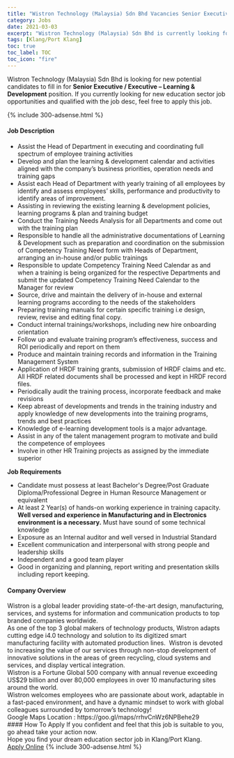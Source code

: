 ```yaml
---
title: "Wistron Technology (Malaysia) Sdn Bhd Vacancies Senior Executive / Executive – Learning & Development" 
category: Jobs 
date: 2021-03-03 
excerpt: "Wistron Technology (Malaysia) Sdn Bhd is currently looking for suitable person to fill in the Senior Executive / Executive – Learning & Development which positioned at Klang/Port Klang" 
tags: [Klang/Port Klang] 
toc: true 
toc_label: TOC 
toc_icon: "fire" 
--- 
```


<p>Wistron Technology (Malaysia) Sdn Bhd is looking for new potential candidates to fill in for <b>Senior Executive / Executive – Learning & Development</b> position. If you currently looking for new education sector job opportunities and qualified with the job desc, feel free to apply this job.
</p>{% include 300-adsense.html %} 
 <div><div><h4>Job Description</h4></div><div><div><span><div><ul><li>Assist the Head of Department in executing and coordinating full spectrum of employee training activities</li><li>Develop and plan the learning &amp; development calendar and activities aligned with the company&#8217;s business priorities, operation needs and training gaps</li><li>Assist each Head of Department with yearly training of all employees by identify and assess employees&#8217; skills, performance and productivity to identify areas of improvement.</li><li>Assisting in reviewing the existing learning &amp; development policies, learning programs &amp; plan and training budget</li><li>Conduct the Training Needs Analysis for all Departments and come out with the training plan</li><li>Responsible to handle all the administrative documentations of Learning &amp; Development such as preparation and coordination on the submission of Competency Training Need form with Heads of Department, arranging an in-house and/or public trainings</li><li>Responsible to update Competency Training Need Calendar as and when a training is being organized for the respective Departments and submit the updated Competency Training Need Calendar to the Manager for review</li><li>Source, drive and maintain the delivery of in-house and external learning programs according to the needs of the stakeholders</li><li>Preparing training manuals for certain specific training i.e design, review, revise and editing final copy.</li><li>Conduct internal trainings/workshops, including new hire onboarding orientation</li><li>Follow up and evaluate training program&#8217;s effectiveness, success and ROI periodically and report on them</li><li>Produce and maintain training records and information in the Training Management System</li><li>Application of HRDF training grants, submission of HRDF claims and etc. All HRDF related documents shall be processed and kept in HRDF record files.</li><li>Periodically audit the training process, incorporate feedback and make revisions</li><li>Keep abreast of developments and trends in the training industry and apply knowledge of new developments into the training programs, trends and best practices</li><li>Knowledge of e-learning development tools is a major advantage.</li><li>Assist in any of the talent management program to motivate and build the competence of employees</li><li>Involve in other HR Training projects as assigned by the immediate superior</li></ul><p><strong>Job Requirements</strong></p><ul><li>Candidate must possess at least Bachelor's Degree/Post Graduate Diploma/Professional Degree in Human Resource Management or equivalent</li><li>At least 2 Year(s) of hands-on working experience in training capacity. <strong>Well versed and experience in Manufacturing and in Electronics environment is a necessary.</strong> Must have sound of some technical knowledge</li><li>Exposure as an Internal auditor and well versed in Industrial Standard</li><li>Excellent communication and interpersonal with strong people and leadership skills</li><li>Independent and a good team player</li><li>Good in organizing and planning, report writing and presentation skills including report keeping.</li></ul></div></span></div></div></div> 
<div><div><h4>Company Overview</h4></div><div><div><span><div><div>
<div>Wistron is a global leader providing state-of-the-art design, manufacturing, services, and systems for information and communication products to top branded companies worldwide.&#160;</div>
<div>As one of the top 3 global makers of technology products, Wistron adapts cutting edge i4.0 technology and solution to its digitized smart manufacturing facility with automated production lines.&#160; Wistron is devoted to increasing the value of our services through non-stop development of innovative solutions in the areas of green recycling, cloud systems and services, and display vertical integration.</div>
<div>Wistron is a Fortune Global 500 company with annual revenue exceeding US$29 billion and over 80,000 employees in over 10 manufacturing sites around the world.</div>
<div>Wistron welcomes employees who are passionate about work, adaptable in a fast-paced environment, and have a dynamic mindset to work with global colleagues surrounded by tomorrow&#8217;s technology!&#160;</div>
</div>
<div>Google Maps Location :&#160;https://goo.gl/maps/rrhvCnWz6NPBehe29</div></div></span></div></div></div> 
#### How To Apply 
If you confident and feel that this job is suitable to you, go ahead take your action now. <br/> 
Hope you find your dream education sector job in Klang/Port Klang. <br/> 
<a href="https://www.jobstreet.com.my/en/job/senior-executive-executive-learning-development-4495739?jobId=jobstreet-my-job-4495739" class="btn btn--info" target="_blank" rel="nofollow noopenner">Apply Online</a> 
{% include 300-adsense.html %} 
